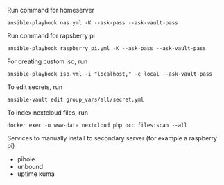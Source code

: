 Run command for homeserver
```
ansible-playbook nas.yml -K --ask-pass --ask-vault-pass
```

Run command  for rapsberry pi
```
ansible-playbook raspberry_pi.yml -K --ask-pass --ask-vault-pass
```

For creating custom iso, run 
```
ansible-playbook iso.yml -i "localhost," -c local --ask-vault-pass
```

To edit secrets, run
```
ansible-vault edit group_vars/all/secret.yml
```

To index nextcloud files, run 
```
docker exec -u www-data nextcloud php occ files:scan --all
```

Services to manually install to secondary server (for example a raspberry pi)

- pihole
- unbound
- uptime kuma
